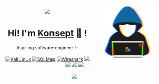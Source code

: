 <h1> 
    <p align="center">
        <a href="https://github.com/Konseptt">  
            <img align="center" src="https://readme-typing-svg.herokuapp.com/?font=Righteous&size=35&center=true&vCenter=true&width=350&height=60&duration=4000&lines=Hello+World!+👋;+Konseptt!;">
        </a>
         <a href="https://github.com/Konseptt">   
            <img align="right" src="type.gif" width="170">
        </a>
    </p>
</h1>

<div align="center">
	<h1>Hi! I'm <a href="[https://ranjansharma.info.np/](https://github.com/Konseptt)">Konsept</a> 🐬 !</h1>
	<div align="center">Aspiring software engineer ✨</div>
	<br />
	<a href="https://www.kali.org"><img src="https://img.shields.io/badge/OS-Kali_Linux-blue?style=flat&logo=kalilinux" alt="Kali Linux"/></a>
	<a href="https://sqlmap.org"><img src="https://img.shields.io/badge/Tool-SQLMap-ff4b5c?style=flat&logo=sqlmap" alt="SQLMap"/></a>
	<a href="https://www.wireshark.org"><img src="https://img.shields.io/badge/Tool-Wireshark-007d9c?style=flat&logo=wireshark" alt="Wireshark"/></a>
	<a href="https://neovim.io"><img src="https://img.shields.io/badge/EDITOR-Neovim-a6e3a1?style=flat&logo=neovim" /></a>
	<br />
	<a href="https://www.rust-lang.org"><img src="https://img.shields.io/badge/LANG-Rust-f2cdcd?style=flat&logo=rust" /></a>
	<a href="mailto:hello@ranjansharma.info.np"><img src="https://img.shields.io/badge/EMAIL-hello@ranjansharma.info.np-b4befe?style=flat&logo=protonmail" /></a>
	<a href="https://www.linkedin.com/in/Konseptt/"><img src="https://img.shields.io/badge/LINKEDIN-Konseptt-74c7ec?style=flat&logo=linkedin" /></a>
	<br />
	<br />
</div>
<div align="center">
<a href="https://github.com/Konseptt/convoychat">
  <img height=200 align="center" src="https://github-readme-stats.vercel.app/api/top-langs?username=Konseptt&layout=compact&langs_count=8&theme=vision-friendly-dark&card_width=320&hide=c%2B%2B,%20C,%20HTML,%20CSS,%20SCSS" />
</a>
</div>
